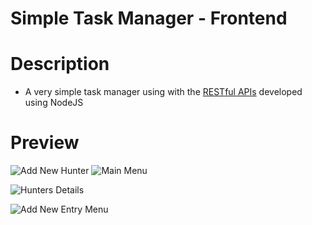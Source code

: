 # Simple Task Manager - Frontend

# Description

- A very simple task manager using with the [RESTful APIs](https://github.com/EugeneYo/task-manager-backend) developed using NodeJS

# Preview

![Add New Hunter](https://user-images.githubusercontent.com/31185780/135414156-992e16eb-43fd-49db-804e-7545e0c021fa.png)
![Main Menu](https://user-images.githubusercontent.com/31185780/135414145-63dc2f20-a3da-413c-909a-12cc0d9483a5.png)

![Hunters Details](https://user-images.githubusercontent.com/31185780/135414150-fee52d1e-841b-49c9-aa2d-31766e132638.png)

![Add New Entry Menu](https://user-images.githubusercontent.com/31185780/135414154-f85340b5-a434-4adc-88e9-1ce5630508cb.png)
